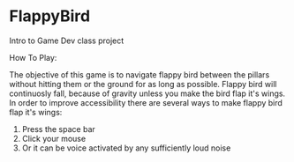 # FlappyBird
Intro to Game Dev class project

How To Play:

The objective of this game is to navigate flappy bird between the pillars without hitting them or the ground for as long as possible.
Flappy bird will continuosly fall, because of gravity unless you make the bird flap it's wings.
In order to improve accessibility there are several ways to make flappy bird flap it's wings:
1. Press the space bar
2. Click your mouse
3. Or it can be voice activated by any sufficiently loud noise